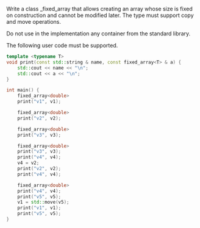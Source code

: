 Write a class _fixed_array<T> that allows creating an array whose size is fixed on construction
and cannot be modified later. The type must support copy and move operations.

Do not use in the implementation any container from the standard library.

The following user code must be supported.

```cpp
template <typename T>
void print(const std::string & name, const fixed_array<T> & a) {
    std::cout << name << "\n";
    std::cout << a << "\n";
}

int main() {
    fixed_array<double>
    print("v1", v1);

    fixed_array<double>
    print("v2", v2);

    fixed_array<double>
    print("v3", v3);

    fixed_array<double>
    print("v3", v3);
    print("v4", v4);
    v4 = v2;
    print("v2", v2);
    print("v4", v4);

    fixed_array<double>
    print("v4", v4);
    print("v5", v5);
    v1 = std::move(v5);
    print("v1", v1);
    print("v5", v5);
}
```
